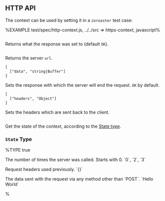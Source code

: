 
## HTTP API

The context can be used by setting it in a `zoroaster` test case:

%EXAMPLE test/spec/http-context.js, ../../src => https-context, javascript%

```response => "string|buffer"
```

Returns what the response was set to (default `OK`).

```url => "string"
```

Returns the server `url`.

```### setResponse
[
  ["data", "string|Buffer"]
]
```

Sets the response with which the server will end the request. `OK` by default.

```### setHeaders
[
  ["headers", "Object"]
]
```

Sets the headers which are sent back to the client.

```### state => State
```

Get the state of the context, according to the [State type](#state-type).

### `State` Type

%TYPE true
<!-- <p name="postPromise" type="Promise">
  <d>asd</d>
  <e>asdf</e>
</p> -->
<p name="called" type="number">
  <d>The number of times the server was called. Starts with 0.</d>
  <e>`0`, `2`, `3`</e>
</p>
<p name="headers" type="object">
  <d>Request headers used previously.</d>
  <e>`{}`</e>
</p>
<p name="postData" type="string">
  <d>The data sent with the request via any method other than `POST`.</d>
  <e>`Hello World`</e>
</p>
%
